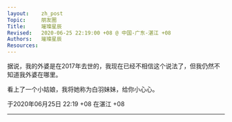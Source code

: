 ```yaml
---
layout:    zh_post
Topic:     朋友圈
Title:     璀璨星辰
Revised:   2020-06-25 22:19:00 +08 @ 中国-广东-湛江 +08
Authors:   璀璨星辰
Resources:
---
```


据说，我的外婆是在2017年去世的，我现在已经不相信这个说法了，但我仍然不知道我外婆在哪里。

看上了一个小姑娘，我将她称为白羽妹妹，给你小心心。

于2020年06月25日 22:19 +08 在湛江 +08

--------------------------------------------------------------------------------

